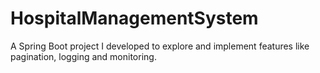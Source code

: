 # HospitalManagementSystem
A Spring Boot project I developed to explore and implement features like pagination, logging and monitoring.
